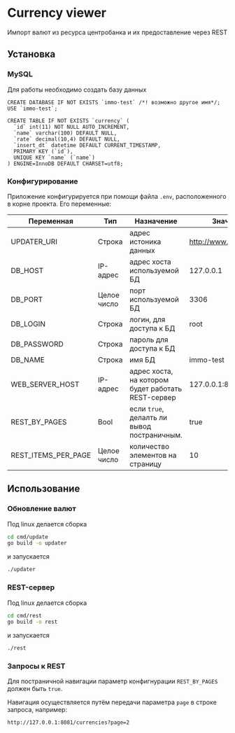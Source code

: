 # Currency viewer

Импорт валют из ресурса центробанка и их предоставление через REST

## Установка

### MySQL
Для работы необходимо создать базу данных 
```Mysql
CREATE DATABASE IF NOT EXISTS `immo-test` /*! возможно другое имя*/;
USE `immo-test`;

CREATE TABLE IF NOT EXISTS `currency` (
  `id` int(11) NOT NULL AUTO_INCREMENT,
  `name` varchar(100) DEFAULT NULL,
  `rate` decimal(10,4) DEFAULT NULL,
  `insert_dt` datetime DEFAULT CURRENT_TIMESTAMP,
  PRIMARY KEY (`id`),
  UNIQUE KEY `name` (`name`)
) ENGINE=InnoDB DEFAULT CHARSET=utf8;
```
### Конфигурирование
Приложение конфигурируется при помощи файла `.env`, расположенного в корне проекта.
Его переменные:

Переменная | Тип | Назначение | Значение по умолчанию
--- | --- | --- | --- 
UPDATER_URI|Строка|адрес истоника данных|http://www.cbr.ru/scripts/XML_daily.asp
DB_HOST|IP-адрес|адрес хоста используемой БД |127.0.0.1
DB_PORT|Целое число|порт используемой БД|3306
DB_LOGIN|Строка|логин, для доступа к БД|root
DB_PASSWORD|Строка|пароль для доступа к БД|
DB_NAME|Строка|имя БД|immo-test
WEB_SERVER_HOST|IP-адрес|адрес хоста, на котором будет работать REST-сервер|127.0.0.1:8081
REST_BY_PAGES|Bool|если `true`, делалть ли вывод постраничным.|true
REST_ITEMS_PER_PAGE|Целое число|количество элементов на страницу|10

## Использование
### Обновление валют
Под linux делается сборка 
```bash
cd cmd/update
go build -o updater
```
и запускается
```bash
./updater
```

### REST-сервер
Под linux делается сборка 
```bash
cd cmd/rest
go build -o rest
```
и запускается
```bash
./rest
```

### Запросы к REST
Для постраничной навигации параметр конфигнурации `REST_BY_PAGES` должен быть `true`.

Навигация осуществляется путём передачи параметра `page` в строке запроса, например:
```
http://127.0.0.1:8081/currencies?page=2
```
